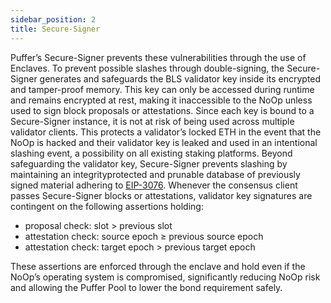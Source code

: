 ```yaml
---
sidebar_position: 2
title: Secure-Signer
---
```


Puffer’s Secure-Signer prevents these vulnerabilities through the use of Enclaves. To prevent possible
slashes through double-signing, the Secure-Signer generates and safeguards the BLS validator key
inside its encrypted and tamper-proof memory. This key can only be accessed during runtime and
remains encrypted at rest, making it inaccessible to the NoOp unless used to sign block proposals or
attestations. Since each key is bound to a Secure-Signer instance, it is not at risk of being used across
multiple validator clients. This protects a validator’s locked ETH in the event that the NoOp is hacked
and their validator key is leaked and used in an intentional slashing event, a possibility on all existing
staking platforms.
Beyond safeguarding the validator key, Secure-Signer prevents slashing by maintaining an integrityprotected
and prunable database of previously signed material adhering to [EIP-3076](https://eips.ethereum.org/EIPS/eip-3076). Whenever
the consensus client passes Secure-Signer blocks or attestations, validator key signatures are contingent
on the following assertions holding:

- proposal check: slot > previous slot
- attestation check: source epoch ≥ previous source epoch
- attestation check: target epoch > previous target epoch

These assertions are enforced through the enclave and hold even if the NoOp’s operating system
is compromised, significantly reducing NoOp risk and allowing the Puffer Pool to lower the bond
requirement safely.
